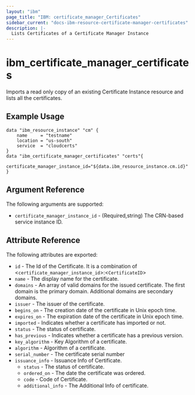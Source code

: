 ```yaml
---
layout: "ibm"
page_title: "IBM: certificate_manager_Certificates"
sidebar_current: "docs-ibm-resource-certificate-manager-certificates"
description: |-
  Lists Certificates of a Certificate Manager Instance
---
```


# ibm\_certificate_manager_certificates

Imports a read only copy of an existing Certificate Instance resource and lists all the certificates.

## Example Usage

```hcl
data "ibm_resource_instance" "cm" {
    name     = "testname"
    location = "us-south"
    service  = "cloudcerts"
}
data "ibm_certificate_manager_certificates" "certs"{
    certificate_manager_instance_id="${data.ibm_resource_instance.cm.id}"
}
```

## Argument Reference

The following arguments are supported:

* `certificate_manager_instance_id` - (Required,string) The CRN-based service instance ID.

## Attribute Reference

The following attributes are exported:

* `id` - The Id of the Certificate. It is a combination of <`certificate_manager_instance_id`>:<`CertificateID`>
* `name` - The display name for the certificate.
* `domains` -  An array of valid domains for the issued certificate. The first domain is the primary domain. Additional domains are secondary domains.
* `issuer` - The issuer of the certificate.
* `begins_on` - The creation date of the certificate in Unix epoch time.
* `expires_on` - The expiration date of the certificate in Unix epoch time.
* `imported` - Indicates whether a certificate has imported or not.
* `status` - The status of certificate.
* `has_previous` - Indicates whether a certificate has a previous version.
* `key_algorithm` - Key Algorithm of a certificate.
* `algorithm` - Algorithm of a certificate.
* `serial_number` - The certificate serial number
* `issuance_info` - Issuance Info of Certificate.
    * `status` - The status of certificate.
    * `ordered_on` - The date the certificate was ordered.
    * `code` - Code of Certificate.
    * `additional_info` - The Additional Info of certificate.
